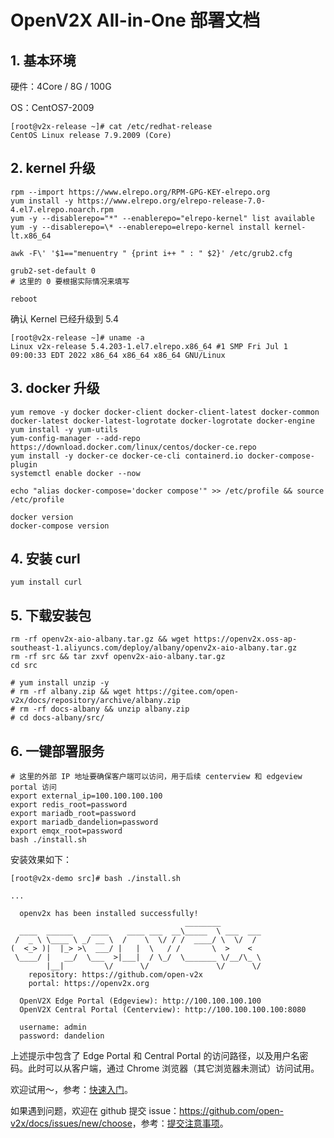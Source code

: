 # OpenV2X All-in-One 部署文档

## 1. 基本环境

硬件：4Core / 8G / 100G

OS：CentOS7-2009

```console
[root@v2x-release ~]# cat /etc/redhat-release
CentOS Linux release 7.9.2009 (Core)
```

## 2. kernel 升级

```shell
rpm --import https://www.elrepo.org/RPM-GPG-KEY-elrepo.org
yum install -y https://www.elrepo.org/elrepo-release-7.0-4.el7.elrepo.noarch.rpm
yum -y --disablerepo="*" --enablerepo="elrepo-kernel" list available
yum -y --disablerepo=\* --enablerepo=elrepo-kernel install kernel-lt.x86_64

awk -F\' '$1=="menuentry " {print i++ " : " $2}' /etc/grub2.cfg

grub2-set-default 0
# 这里的 0 要根据实际情况来填写

reboot
```

确认 Kernel 已经升级到 5.4

```console
[root@v2x-release ~]# uname -a
Linux v2x-release 5.4.203-1.el7.elrepo.x86_64 #1 SMP Fri Jul 1 09:00:33 EDT 2022 x86_64 x86_64 x86_64 GNU/Linux
```

## 3. docker 升级

```shell
yum remove -y docker docker-client docker-client-latest docker-common docker-latest docker-latest-logrotate docker-logrotate docker-engine
yum install -y yum-utils
yum-config-manager --add-repo https://download.docker.com/linux/centos/docker-ce.repo
yum install -y docker-ce docker-ce-cli containerd.io docker-compose-plugin
systemctl enable docker --now

echo "alias docker-compose='docker compose'" >> /etc/profile && source /etc/profile

docker version
docker-compose version
```

## 4. 安装 curl

```shell
yum install curl
```

## 5. 下载安装包

```shell
rm -rf openv2x-aio-albany.tar.gz && wget https://openv2x.oss-ap-southeast-1.aliyuncs.com/deploy/albany/openv2x-aio-albany.tar.gz
rm -rf src && tar zxvf openv2x-aio-albany.tar.gz
cd src

# yum install unzip -y
# rm -rf albany.zip && wget https://gitee.com/open-v2x/docs/repository/archive/albany.zip
# rm -rf docs-albany && unzip albany.zip
# cd docs-albany/src/
```

## 6. 一键部署服务

```shell
# 这里的外部 IP 地址要确保客户端可以访问，用于后续 centerview 和 edgeview portal 访问
export external_ip=100.100.100.100
export redis_root=password
export mariadb_root=password
export mariadb_dandelion=password
export emqx_root=password
bash ./install.sh
```

安装效果如下：

```console
[root@v2x-demo src]# bash ./install.sh 

...

  openv2x has been installed successfully!
                                       ________           
  ____  ______    ____    ____ ___  __\_____  \ ___  ___ 
 /  _ \ \____ \ _/ __ \  /    \  \/ / /  ____/ \  \/  / 
(  <_> )|  |_> >\  ___/ |   |  \   / /       \  >    <  
 \____/ |   __/  \___  >|___|  / \_/  \_______ \/__/\_ \ 
        |__|         \/      \/               \/      \/ 
    repository: https://github.com/open-v2x
    portal: https://openv2x.org

  OpenV2X Edge Portal (Edgeview): http://100.100.100.100
  OpenV2X Central Portal (Centerview): http://100.100.100.100:8080

  username: admin
  password: dandelion
```

上述提示中包含了 Edge Portal 和 Central Portal 的访问路径，以及用户名密码。此时可以从客户端，通过 Chrome 浏览器（其它浏览器未测试）访问试用。

欢迎试用～，参考：[快速入门](v2x-quick-start.md)。

如果遇到问题，欢迎在 github 提交
issue：<https://github.com/open-v2x/docs/issues/new/choose>，参考：[提交注意事项](v2x_contribution-zh_CN.md)。
